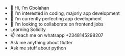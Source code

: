 - 👋 Hi, I’m Gbolahan
- 👀 I’m interested in coding, majorly app development
- 🌱 I’m currently perfecting app development
- 💞️ I’m looking to collaborate on frontend jobs
- Learning Solidity
- 📫 reach me on whatsapp +2348145298207
- Ask me anything about flutter
- Ask me stuff about python

<!---
gboliknow/gboliknow is a ✨ special ✨ repository because its `README.md` (this file) appears on your GitHub profile.
You can click the Preview link to take a look at your changes.
--->
